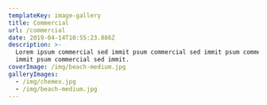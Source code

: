```yaml
---
templateKey: image-gallery
title: Commercial
url: /commercial
date: 2019-04-14T10:55:23.886Z
description: >-
  Lorem ipsum commercial sed immit psum commercial sed immit psum commercial sed
  immit psum commercial sed immit.
coverImage: /img/beach-medium.jpg
galleryImages:
  - /img/chemex.jpg
  - /img/beach-medium.jpg
---
```


